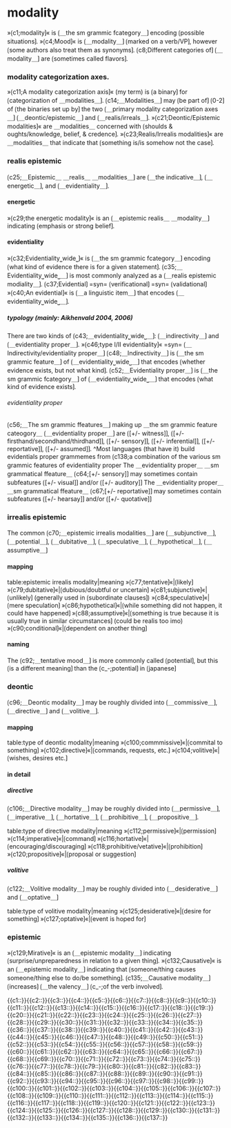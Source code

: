 # modality

»⟮c1;modality⟯« is ⟮＿the sm grammic fcategory＿⟯ encoding ⟮possible situations⟯. 
»⟮c4;Mood⟯« is ⟮＿modality＿⟯ ⟮marked on a verb/VP⟯, however ⟮some authors also treat them as synonyms⟯.
⟮c8;Different categories of⟯ ⟮＿modality＿⟯ are ⟮sometimes called flavors⟯.

### modality categorization axes.

»⟮c11;A modality categorization axis⟯« (my term) is ⟮a binary⟯ for ⟮categorization of ＿modalities＿⟯.
⟮c14;＿Modalities＿⟯ may ⟮be part of⟯ ⟮0-2⟯ of ⟮the binaries set up by⟯ the two ⟮＿primary modality categorization axes＿⟯ ⟮＿deontic/epistemic＿⟯ and ⟮＿realis/irreals＿⟯.
»⟮c21;Deontic/Epistemic modalities⟯« are ＿modalities＿ concerned with ⟮shoulds & oughts/knowledge, belief, & credence⟯.
»⟮c23;Realis/Irrealis modalities⟯« are ＿modalities＿ that indicate that ⟮something is/is somehow not the case⟯.

### realis epistemic

⟮c25;＿Epistemic＿ ＿realis＿ ＿modalities＿⟯ are ⟮＿the indicative＿⟯, ⟮＿energetic＿⟯, and ⟮＿evidentiality＿⟯.

#### energetic

»⟮c29;the energetic modality⟯« is an ⟮＿epistemic realis＿ ＿modality＿⟯ indicating ⟮emphasis or strong belief⟯.

#### evidentiality

»⟮c32;Evidentiality⎵wide⎵⟯« is ⟮＿the sm grammic fcategory＿⟯ encoding ⟮what kind of evidence there is for a given statement⟯.
⟮c35;＿Evidentiality⎵wide⎵＿⟯ is most commonly analyzed as a ⟮＿realis epistemic modiality＿⟯.
⟮c37;Evidential⟯ =syn= ⟮verificational⟯ =syn= ⟮validational⟯
»⟮c40;An evidential⟯« is ⟮＿a linguistic item＿⟯ that encodes ⟮＿evidentiality⎵wide⎵＿⟯.

##### typology (mainly: Aikhenvald 2004, 2006)

There are two kinds of ⟮c43;＿evidentiality⎵wide⎵＿⟯: ⟮＿indirectivity＿⟯ and ⟮＿evidentiality proper＿⟯.
»⟮c46;type I/II evidentiality⟯« =syn= ⟮＿Indirectivity/evidentiality proper＿⟯
⟮c48;＿Indirectivity＿⟯ is ⟮＿the sm grammic feature＿⟯ of ⟮＿evidentiality⎵wide⎵＿⟯ that encodes ⟮whether evidence exists, but not what kind⟯.
⟮c52;＿Evidentiality proper＿⟯ is ⟮＿the sm grammic fcategory＿⟯ of ⟮＿evidentiality⎵wide⎵＿⟯ that encodes ⟮what kind of evidence exists⟯.

###### evidentiality proper

⟮c56;＿The sm grammic ffeatures＿⟯ making up ＿the sm grammic feature cateogory＿ ⟮＿evidentiality proper＿⟯ are ⟮[+/- witness]⟯, ⟮[+/- firsthand/secondhand/thirdhand]⟯, ⟮[+/- sensory]⟯, ⟮[+/- inferential]⟯, ⟮[+/- reportative]⟯, ⟮[+/- assumed]⟯.
^Most languages (that have it) build evidentials proper grammemes from ⟮c138;a combination of the various sm grammic features of evidentiality proper
The ＿evidentiality proper＿ ＿sm grammatical ffeature＿ ⟮c64;[+/- sensory]⟯ may sometimes contain subfeatures ⟮[+/- visual]⟯ and/or ⟮[+/- auditory]⟯
The ＿evidentiality proper＿ ＿sm grammatical ffeature＿ ⟮c67;[+/- reportative]⟯ may sometimes contain subfeatures ⟮[+/- hearsay]⟯ and/or ⟮[+/- quotative]⟯

### irrealis epistemic

The common ⟮c70;＿epistemic irrealis modalities＿⟯ are ⟮＿subjunctive＿⟯, ⟮＿potential＿⟯, ⟮＿dubitative＿⟯, ⟮＿speculative＿⟯, ⟮＿hypothetical＿⟯, ⟮＿assumptive＿⟯

#### mapping

table:epistemic irrealis modality|meaning
»⟮c77;tentative⟯«|⟮likely⟯
»⟮c79;dubitative⟯«|⟮dubious/doubtful or uncertain⟯
»⟮c81;subjunctive⟯«|⟮unlikely⟯ (generally used in ⟮subordinate clauses⟯)
»⟮c84;speculative⟯«|⟮mere speculation⟯
»⟮c86;hypothetical⟯«|⟮while something did not happen, it could have happened⟯
»⟮c88;assumptive⟯«|⟮something is true because it is usually true in similar circumstances⟯ (could be realis too imo)
»⟮c90;conditional⟯«|⟮dependent on another thing⟯

#### naming

The ⟮c92;＿tentative mood＿⟯ is more commonly called ⟮potential⟯, but this ⟮is a different meaning⟯ than the ⟮c_-;potential⟯ in ⟮japanese⟯ 

### deontic

⟮c96;＿Deontic modality＿⟯ may be roughly divided into ⟮＿commissive＿⟯, ⟮＿directive＿⟯ and ⟮＿volitive＿⟯.

#### mapping

table:type of deontic modality|meaning
»⟮c100;commmissive⟯«|⟮commital to something⟯
»⟮c102;directive⟯«|⟮commands, requests, etc.⟯
»⟮c104;volitive⟯«|⟮wishes, desires etc.⟯

#### in detail

##### directive

⟮c106;＿Directive modality＿⟯ may be roughly divided into ⟮＿permissive＿⟯, ⟮＿imperative＿⟯, ⟮＿hortative＿⟯, ⟮＿prohibitive＿⟯, ⟮＿propositive＿⟯.


table:type of directive modality|meaning
»⟮c112;permissive⟯«|⟮permission⟯
»⟮c114;imperative⟯«|⟮command⟯
»⟮c116;hortative⟯«|⟮encouraging/discouraging⟯
»⟮c118;prohibitive/vetative⟯«|⟮prohibition⟯
»⟮c120;propositive⟯«|⟮proposal or suggestion⟯

##### volitive

⟮c122;＿Volitive modality＿⟯ may be roughly divided into ⟮＿desiderative＿⟯ and ⟮＿optative＿⟯


table:type of volitive modality|meaning
»⟮c125;desiderative⟯«|⟮desire for something⟯
»⟮c127;optative⟯«|⟮event is hoped for⟯

### epistemic

»⟮c129;Mirative⟯« is an ⟮＿epistemic modality＿⟯ indicating ⟮surprise/unpreparedness in relation to a given thing⟯.
»⟮c132;Causative⟯« is an ⟮＿epistemic modality＿⟯ indicating that ⟮someone/thing causes someone/thing else to do/be something⟯.
⟮c135;＿Causative modality＿⟯ ⟮increases⟯ ⟮＿the valency＿⟯ ⟮c_-;of the verb involved⟯.

<span class='cloze-dump'>{{c1::}}{{c2::}}{{c3::}}{{c4::}}{{c5::}}{{c6::}}{{c7::}}{{c8::}}{{c9::}}{{c10::}}{{c11::}}{{c12::}}{{c13::}}{{c14::}}{{c15::}}{{c16::}}{{c17::}}{{c18::}}{{c19::}}{{c20::}}{{c21::}}{{c22::}}{{c23::}}{{c24::}}{{c25::}}{{c26::}}{{c27::}}{{c28::}}{{c29::}}{{c30::}}{{c31::}}{{c32::}}{{c33::}}{{c34::}}{{c35::}}{{c36::}}{{c37::}}{{c38::}}{{c39::}}{{c40::}}{{c41::}}{{c42::}}{{c43::}}{{c44::}}{{c45::}}{{c46::}}{{c47::}}{{c48::}}{{c49::}}{{c50::}}{{c51::}}{{c52::}}{{c53::}}{{c54::}}{{c55::}}{{c56::}}{{c57::}}{{c58::}}{{c59::}}{{c60::}}{{c61::}}{{c62::}}{{c63::}}{{c64::}}{{c65::}}{{c66::}}{{c67::}}{{c68::}}{{c69::}}{{c70::}}{{c71::}}{{c72::}}{{c73::}}{{c74::}}{{c75::}}{{c76::}}{{c77::}}{{c78::}}{{c79::}}{{c80::}}{{c81::}}{{c82::}}{{c83::}}{{c84::}}{{c85::}}{{c86::}}{{c87::}}{{c88::}}{{c89::}}{{c90::}}{{c91::}}{{c92::}}{{c93::}}{{c94::}}{{c95::}}{{c96::}}{{c97::}}{{c98::}}{{c99::}}{{c100::}}{{c101::}}{{c102::}}{{c103::}}{{c104::}}{{c105::}}{{c106::}}{{c107::}}{{c108::}}{{c109::}}{{c110::}}{{c111::}}{{c112::}}{{c113::}}{{c114::}}{{c115::}}{{c116::}}{{c117::}}{{c118::}}{{c119::}}{{c120::}}{{c121::}}{{c122::}}{{c123::}}{{c124::}}{{c125::}}{{c126::}}{{c127::}}{{c128::}}{{c129::}}{{c130::}}{{c131::}}{{c132::}}{{c133::}}{{c134::}}{{c135::}}{{c136::}}{{c137::}}</span>
